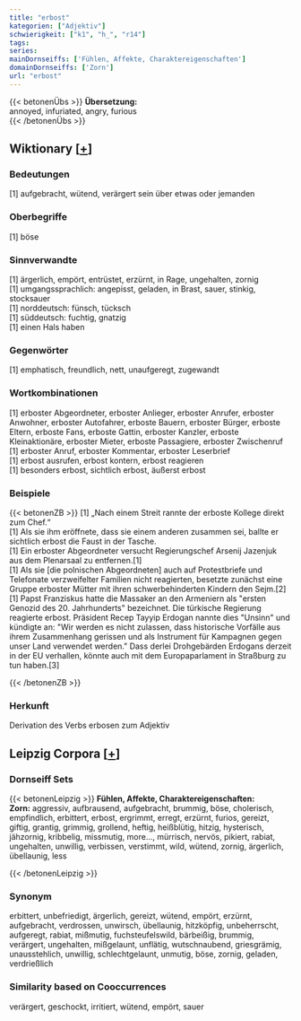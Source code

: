 ```yaml
---
title: "erbost"
kategorien: ["Adjektiv"]
schwierigkeit: ["k1", "h_", "r14"]
tags:
series:
mainDornseiffs: ['Fühlen, Affekte, Charaktereigenschaften']
domainDornseiffs: ['Zorn']
url: "erbost"
---
```


{{< betonenÜbs >}}
**Übersetzung:**  
annoyed, infuriated, angry, furious  
{{< /betonenÜbs >}}

## Wiktionary [[+](https://de.wiktionary.org/wiki/erbost)]

### Bedeutungen
[1] aufgebracht, wütend, verärgert sein über etwas oder jemanden  

### Oberbegriffe
[1] böse  

### Sinnverwandte
[1] ärgerlich, empört, entrüstet, erzürnt, in Rage, ungehalten, zornig  
[1] umgangssprachlich: angepisst, geladen, in Brast, sauer, stinkig, stocksauer  
[1] norddeutsch: fünsch, tücksch  
[1] süddeutsch: fuchtig, gnatzig  
[1] einen Hals haben  

### Gegenwörter
[1] emphatisch, freundlich, nett, unaufgeregt, zugewandt  

### Wortkombinationen
[1] erboster Abgeordneter, erboster Anlieger, erboster Anrufer, erboster Anwohner, erboster Autofahrer, erboste Bauern, erboster Bürger, erboste Eltern, erboste Fans, erboste Gattin, erboster Kanzler, erboste Kleinaktionäre, erboster Mieter, erboste Passagiere, erboster Zwischenruf  
[1] erboster Anruf, erboster Kommentar, erboster Leserbrief  
[1] erbost ausrufen, erbost kontern, erbost reagieren  
[1] besonders erbost, sichtlich erbost, äußerst erbost  

### Beispiele
{{< betonenZB >}}
[1] „Nach einem Streit rannte der erboste Kollege direkt zum Chef.“  
[1] Als sie ihm eröffnete, dass sie einem anderen zusammen sei, ballte er sichtlich erbost die Faust in der Tasche.  
[1] Ein erboster Abgeordneter versucht Regierungschef Arsenij Jazenjuk aus dem Plenarsaal zu entfernen.[1]  
[1] Als sie [die polnischen Abgeordneten] auch auf Protestbriefe und Telefonate verzweifelter Familien nicht reagierten, besetzte zunächst eine Gruppe erboster Mütter mit ihren schwerbehinderten Kindern den Sejm.[2]  
[1] Papst Franziskus hatte die Massaker an den Armeniern als "ersten Genozid des 20. Jahrhunderts" bezeichnet. Die türkische Regierung reagierte erbost. Präsident Recep Tayyip Erdogan nannte dies "Unsinn" und kündigte an: "Wir werden es nicht zulassen, dass historische Vorfälle aus ihrem Zusammenhang gerissen und als Instrument für Kampagnen gegen unser Land verwendet werden." Dass derlei Drohgebärden Erdogans derzeit in der EU verhallen, könnte auch mit dem Europaparlament in Straßburg zu tun haben.[3]  

{{< /betonenZB >}}
### Herkunft
Derivation des Verbs erbosen zum Adjektiv  


## Leipzig Corpora [[+](https://corpora.uni-leipzig.de/en/res?word=erbost&corpusId=deu_newscrawl-public_2018)]

### Dornseiff Sets
{{< betonenLeipzig >}}
**Fühlen, Affekte, Charaktereigenschaften:**  
**Zorn:** aggressiv, aufbrausend, aufgebracht, brummig, böse, cholerisch, empfindlich, erbittert, erbost, ergrimmt, erregt, erzürnt, furios, gereizt, giftig, grantig, grimmig, grollend, heftig, heißblütig, hitzig, hysterisch, jähzornig, kribbelig, missmutig, more..., mürrisch, nervös, pikiert, rabiat, ungehalten, unwillig, verbissen, verstimmt, wild, wütend, zornig, ärgerlich, übellaunig, less  

{{< /betonenLeipzig >}}

### Synonym
erbittert, unbefriedigt, ärgerlich, gereizt, wütend, empört, erzürnt, aufgebracht, verdrossen, unwirsch, übellaunig, hitzköpfig, unbeherrscht, aufgeregt, rabiat, mißmutig, fuchsteufelswild, bärbeißig, brummig, verärgert, ungehalten, mißgelaunt, unflätig, wutschnaubend, griesgrämig, unausstehlich, unwillig, schlechtgelaunt, unmutig, böse, zornig, geladen, verdrießlich


### Similarity based on Cooccurrences
verärgert, geschockt, irritiert, wütend, empört, sauer


